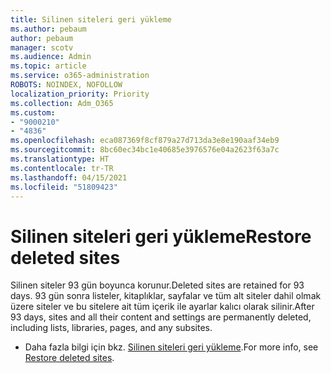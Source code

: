 ```yaml
---
title: Silinen siteleri geri yükleme
ms.author: pebaum
author: pebaum
manager: scotv
ms.audience: Admin
ms.topic: article
ms.service: o365-administration
ROBOTS: NOINDEX, NOFOLLOW
localization_priority: Priority
ms.collection: Adm_O365
ms.custom:
- "9000210"
- "4836"
ms.openlocfilehash: eca087369f8cf879a27d713da3e8e190aaf34eb9
ms.sourcegitcommit: 8bc60ec34bc1e40685e3976576e04a2623f63a7c
ms.translationtype: HT
ms.contentlocale: tr-TR
ms.lasthandoff: 04/15/2021
ms.locfileid: "51809423"
---
```

# <a name="restore-deleted-sites"></a><span data-ttu-id="1c624-102">Silinen siteleri geri yükleme</span><span class="sxs-lookup"><span data-stu-id="1c624-102">Restore deleted sites</span></span>

<span data-ttu-id="1c624-103">Silinen siteler 93 gün boyunca korunur.</span><span class="sxs-lookup"><span data-stu-id="1c624-103">Deleted sites are retained for 93 days.</span></span> <span data-ttu-id="1c624-104">93 gün sonra listeler, kitaplıklar, sayfalar ve tüm alt siteler dahil olmak üzere siteler ve bu sitelere ait tüm içerik ile ayarlar kalıcı olarak silinir.</span><span class="sxs-lookup"><span data-stu-id="1c624-104">After 93 days, sites and all their content and settings are permanently deleted, including lists, libraries, pages, and any subsites.</span></span>

- <span data-ttu-id="1c624-105">Daha fazla bilgi için bkz. [Silinen siteleri geri yükleme](https://docs.microsoft.com/sharepoint/restore-deleted-site-collection).</span><span class="sxs-lookup"><span data-stu-id="1c624-105">For more info, see [Restore deleted sites](https://docs.microsoft.com/sharepoint/restore-deleted-site-collection).</span></span>
